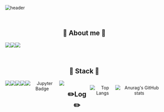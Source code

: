 <div align="left">
  
![header](https://capsule-render.vercel.app/api?type=waving&color=timeGradient&text=Welcome%20to%20Jina's%20GitHub%20👋&animation=twinkling&fontSize=35&fontAlignY=40&fontAlign=70&height=250)
 
<br>

<div align=center>

## 🌱 About me 🌱
<div style="display:flex; flex-direction:row;">
<a href="https://velog.io/@jina_ham/posts">
    <img src="https://img.shields.io/badge/Velog-20C997?style=for-the-badge&logo=Velog&logoColor=white"> 
</a>
    <a href=https://www.instagram.com/g_na_0115>
        <img src="https://img.shields.io/badge/Instagram-E4405F?style=for-the-badge&logo=Instagram&logoColor=white"> 
    </a>
    <a href="mailto:hamjina61@gmail.com">
        <img src="https://img.shields.io/badge/Gmail-EA4335?style=for-the-badge&logo=Gmail&logoColor=white"> 
    </a>
</div>
<br>
<br>
    
## 🔨 Stack 🔨
<div style="display:flex; flex-direction:row;">
  
<br>
<img src="https://img.shields.io/badge/spring%20boot-6DB33F?for-the-badge&logo=springboot&logoColor=white" />
<img src="https://img.shields.io/badge/react-61DAFB?for-the-badge&logo=react&logoColor=white" />
<img src="https://img.shields.io/badge/react--native-0088CC?for-the-badge&logo=react&logoColor=white" />
<br>

   <img src="https://img.shields.io/badge/mysql-4479A1?style=for-the-badge&logo=mysql&logoColor=white"> 
     <img src="https://img.shields.io/badge/Jupyter-FA8C00?style=for-the-badge&logo=jupyter&logoColor=white" alt="Jupyter Badge">
    <img src="https://img.shields.io/badge/Amazon EC2-FF9900?style=for-the-badge&logo=amazon ec2&logoColor=white">
   <br>
   <br>


   ## ✏️Log ✏️ 

![Top Langs](https://github-readme-stats.vercel.app/api/top-langs/?username=HamJina&layout=compact&card_width=400&theme=radical)




   ![Anurag's GitHub stats](https://github-readme-stats.vercel.app/api?username=HamJina&hide=contribs,prs&show_icons=true&theme=dracula)


  


   <br>
  
</div><br>
</div>
</div>
